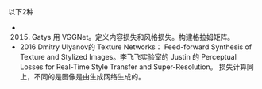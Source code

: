 
以下2种
- 2015. Gatys 用 VGGNet。定义内容损失和风格损失。构建格拉姆矩阵。
- 2016 Dmitry Ulyanov的 Texture Networks： Feed-forward Synthesis of Texture and Stylized Images。李飞飞实验室的 Justin 的 Perceptual Losses for Real-Time Style Transfer and Super-Resolution。 损失计算同上，不同的是图像是由生成网络生成的。
